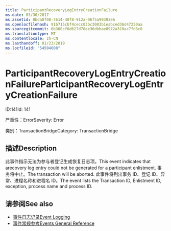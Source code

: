```yaml
---
title: ParticipantRecoveryLogEntryCreationFailure
ms.date: 03/30/2017
ms.assetid: 0bda0f08-7614-40f8-912a-06f5a99393e6
ms.openlocfilehash: 91b715cbf4cecc03bc3083b1eabced36d47250aa
ms.sourcegitcommit: 6b308cf6d627d78ee36dbbae8972a310ac7fd6c8
ms.translationtype: MT
ms.contentlocale: zh-CN
ms.lasthandoff: 01/23/2019
ms.locfileid: "54504608"
---
```

# <a name="participantrecoverylogentrycreationfailure"></a><span data-ttu-id="30054-102">ParticipantRecoveryLogEntryCreationFailure</span><span class="sxs-lookup"><span data-stu-id="30054-102">ParticipantRecoveryLogEntryCreationFailure</span></span>
<span data-ttu-id="30054-103">ID:141</span><span class="sxs-lookup"><span data-stu-id="30054-103">Id: 141</span></span>  
  
 <span data-ttu-id="30054-104">严重性：Error</span><span class="sxs-lookup"><span data-stu-id="30054-104">Severity: Error</span></span>  
  
 <span data-ttu-id="30054-105">类别：TransactionBridge</span><span class="sxs-lookup"><span data-stu-id="30054-105">Category: TransactionBridge</span></span>  
  
## <a name="description"></a><span data-ttu-id="30054-106">描述</span><span class="sxs-lookup"><span data-stu-id="30054-106">Description</span></span>  
 <span data-ttu-id="30054-107">此事件指示无法为参与者登记生成恢复日志项。</span><span class="sxs-lookup"><span data-stu-id="30054-107">This event indicates that arecovery log entry could not be generated for a participant enlistment.</span></span> <span data-ttu-id="30054-108">事务将中止。</span><span class="sxs-lookup"><span data-stu-id="30054-108">The transaction will be aborted.</span></span> <span data-ttu-id="30054-109">此事件将列出事务 ID、登记 ID、异常、进程名称和进程名 ID。</span><span class="sxs-lookup"><span data-stu-id="30054-109">The event lists the Transaction ID, Enlistment ID, exception, process name and process ID.</span></span>  
  
## <a name="see-also"></a><span data-ttu-id="30054-110">请参阅</span><span class="sxs-lookup"><span data-stu-id="30054-110">See also</span></span>
- [<span data-ttu-id="30054-111">事件日志记录</span><span class="sxs-lookup"><span data-stu-id="30054-111">Event Logging</span></span>](../../../../../docs/framework/wcf/diagnostics/event-logging/index.md)
- [<span data-ttu-id="30054-112">事件常规参考</span><span class="sxs-lookup"><span data-stu-id="30054-112">Events General Reference</span></span>](../../../../../docs/framework/wcf/diagnostics/event-logging/events-general-reference.md)
